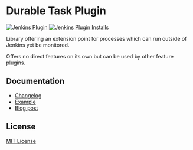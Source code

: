 Durable Task Plugin
===

[![Jenkins Plugin](https://img.shields.io/jenkins/plugin/v/durable-task)](https://plugins.jenkins.io/durable-task)
[![Jenkins Plugin Installs](https://img.shields.io/jenkins/plugin/i/durable-task?color=blue)](https://plugins.jenkins.io/durable-task)

Library offering an extension point for processes which can run outside
of Jenkins yet be monitored.

Offers no direct features on its own but can be used by other feature
plugins.

## Documentation

* [Changelog](https://github.com/jenkinsci/durable-task-plugin/blob/master/CHANGELOG.md)
* [Example](https://github.com/jenkinsci/workflow-durable-task-step-plugin)
* [Blog post](https://web.archive.org/web/20141227025217/http://tupilabs.com/2014/06/13/durable-tasks-in-jenkins.html)

## License

[MIT License](https://opensource.org/licenses/mit-license.php)

